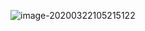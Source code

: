 ![image-20200322105215122](C:\Users\86159\AppData\Roaming\Typora\typora-user-images\image-20200322105215122.png)